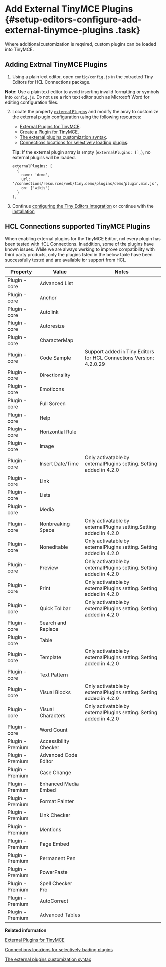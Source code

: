 # Add External TinyMCE Plugins {#setup-editors-configure-add-external-tinymce-plugins .task}

Where additional customization is required, custom plugins can be loaded into TinyMCE.

## Adding Extrnal TinyMCE Plugins

1.  Using a plain text editor, open ``config/config.js`` in the extracted Tiny Editors for HCL Connections package.

  **Note:** Use a plain text editor to avoid inserting invalid formatting or symbols into ``config.js``. Do not use a rich text editor such as Microsoft Word for editing configuration files.

2.  Locate the property [`externalPlugins`](r_config-js-sample.md#externalPlugins) and modify the array to customize the external plugin configuration using the following resources:

    -   [External Plugins for TinyMCE](c_external-plugins.md).
    -   [Create a Plugin for TinyMCE](https://www.tiny.cloud/docs/advanced/creating-a-plugin/).
    -   [The external plugins customization syntax](r_plugins-syntax.md).
    -   [Connections locations for selectively loading plugins](r_plugins-locations.md).

    **Tip:** If the external plugin array is empty \(`externalPlugins: [],`\), no external plugins will be loaded.

    ```
    externalPlugins: [
      {
        name: 'demo',
        url: '/connections/resources/web/tiny.demo/plugins/demo/plugin.min.js',
        on: ['wikis']
      }
    ],
    ```

3.  Continue [configuring the Tiny Editors integration](t_01-setup_03-editors_01-configure_00-summary.md) or continue with the [installation](t_01-setup_03-editors_02-install_00-summary.md)

## HCL Connections supported TinyMCE Plugins

When enabling external plugins for the TinyMCE Editor, not every plugin has been tested with HCL Connections. In addition, some of the plugins have known issues. While we are always working to improve compatibility with third party products, only the plugins listed in the below table have been successfully tested and are available for support from HCL.

|Property|Value|Notes|
|--------|-----|-----|
|Plugin - core|Advanced List||
|Plugin - core|Anchor||	
|Plugin - core|Autolink||	
|Plugin - core|Autoresize||	
|Plugin - core|CharacterMap||	
|Plugin - core|Code Sample|Support added in Tiny Editors for HCL Connections Version: 4.2.0.29|
|Plugin - core|Directionality||
|Plugin - core|Emoticons||	
|Plugin - core|Full Screen||	
|Plugin - core|Help||	
|Plugin - core|Horizontial Rule||
|Plugin - core|Image||	
|Plugin - core|Insert Date/Time|Only activatable by externalPlugins setting. Setting added in 4.2.0| 
|Plugin - core|Link	||
|Plugin - core|Lists||	
|Plugin - core|Media||
|Plugin - core|Nonbreaking Space|Only activatable by externalPlugins setting.Setting added in 4.2.0|
|Plugin - core|Noneditable|Only activatable by externalPlugins setting. Setting added in 4.2.0|
|Plugin - core|Preview|Only activatable by externalPlugins setting. Setting added in 4.2.0|
|Plugin - core|Print|Only activatable by externalPlugins setting. Setting added in 4.2.0|
|Plugin - core|Quick Tollbar|Only activatable by externalPlugins setting. Setting added in 4.2.0|
|Plugin - core|Search and Replace||
|Plugin - core|Table||
|Plugin - core|Template|Only activatable by externalPlugins setting. Setting added in 4.2.0|
|Plugin - core|Text Pattern||
|Plugin - core|Visual Blocks|Only activatable by externalPlugins setting. Setting added in 4.2.0|
|Plugin - core|Visual Characters|Only activatable by externalPlugins setting. Setting added in 4.2.0|
|Plugin - core|Word Count||
|Plugin - Premium|Accessibility Checker||
|Plugin - Premium|Advanced Code Editor||
|Plugin - Premium|Case Change||
|Plugin - Premium|Enhanced Media Embed||
|Plugin - Premium|Format Painter||
|Plugin - Premium|Link Checker||
|Plugin - Premium|Mentions||
|Plugin - Premium|Page Embed||	
|Plugin - Premium|Permanent Pen||
|Plugin - Premium|PowerPaste||
|Plugin - Premium|Spell Checker Pro||
|Plugin - Premium|AutoCorrect||
|Plugin - Premium|Advanced Tables||

**Related information**  


[External Plugins for TinyMCE](c_external-plugins.md)

[Connections locations for selectively loading plugins](r_plugins-locations.md)

[The external plugins customization syntax](r_plugins-syntax.md)

